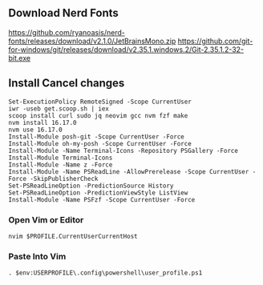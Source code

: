 
## Download Nerd Fonts
https://github.com/ryanoasis/nerd-fonts/releases/download/v2.1.0/JetBrainsMono.zip
https://github.com/git-for-windows/git/releases/download/v2.35.1.windows.2/Git-2.35.1.2-32-bit.exe

## Install Cancel changes
    Set-ExecutionPolicy RemoteSigned -Scope CurrentUser
    iwr -useb get.scoop.sh | iex
    scoop install curl sudo jq neovim gcc nvm fzf make
    nvm install 16.17.0
    nvm use 16.17.0
    Install-Module posh-git -Scope CurrentUser -Force
    Install-Module oh-my-posh -Scope CurrentUser -Force
    Install-Module -Name Terminal-Icons -Repository PSGallery -Force                                                                                       
    Install-Module Terminal-Icons
    Install-Module -Name z -Force
    Install-Module -Name PSReadLine -AllowPrerelease -Scope CurrentUser -Force -SkipPublisherCheck
    Set-PSReadLineOption -PredictionSource History
    Set-PSReadLineOption -PredictionViewStyle ListView
    Install-Module -Name PSFzf -Scope CurrentUser -Force
### Open Vim or Editor 
    nvim $PROFILE.CurrentUserCurrentHost
### Paste Into Vim 
    . $env:USERPROFILE\.config\powershell\user_profile.ps1
 
